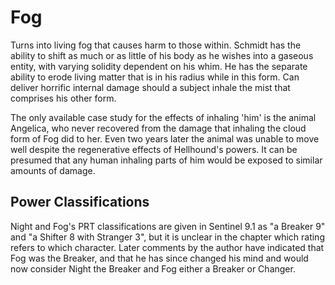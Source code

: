 # Fog
Turns into living fog that causes harm to those within.
Schmidt has the ability to shift as much or as little of his body as he wishes into a gaseous entity, with varying solidity dependent on his whim. He has the separate ability to erode living matter that is in his radius while in this form. Can deliver horrific internal damage should a subject inhale the mist that comprises his other form.

The only available case study for the effects of inhaling 'him' is the animal Angelica, who never recovered from the damage that inhaling the cloud form of Fog did to her. Even two years later the animal was unable to move well despite the regenerative effects of Hellhound's powers. It can be presumed that any human inhaling parts of him would be exposed to similar amounts of damage.

## Power Classifications
Night and Fog's PRT classifications are given in Sentinel 9.1 as "a Breaker 9" and "a Shifter 8 with Stranger 3", but it is unclear in the chapter which rating refers to which character. Later comments by the author have indicated that Fog was the Breaker, and that he has since changed his mind and would now consider Night the Breaker and Fog either a Breaker or Changer.
